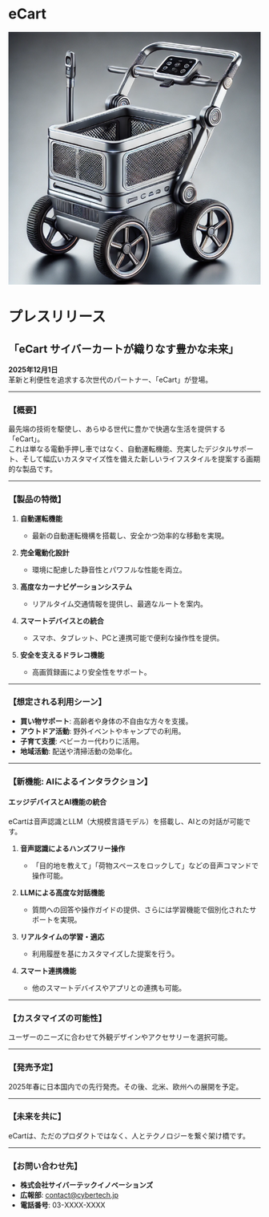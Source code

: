 # eCart
![イメージ](/assets/image.png)
# プレスリリース  
## 「eCart サイバーカートが織りなす豊かな未来」

**2025年12月1日**  
革新と利便性を追求する次世代のパートナー、「eCart」が登場。

---

### 【概要】  
最先端の技術を駆使し、あらゆる世代に豊かで快適な生活を提供する「eCart」。  
これは単なる電動手押し車ではなく、自動運転機能、充実したデジタルサポート、そして幅広いカスタマイズ性を備えた新しいライフスタイルを提案する画期的な製品です。

---

### 【製品の特徴】

1. **自動運転機能**  
   - 最新の自動運転機構を搭載し、安全かつ効率的な移動を実現。  

2. **完全電動化設計**  
   - 環境に配慮した静音性とパワフルな性能を両立。  

3. **高度なカーナビゲーションシステム**  
   - リアルタイム交通情報を提供し、最適なルートを案内。

4. **スマートデバイスとの統合**  
   - スマホ、タブレット、PCと連携可能で便利な操作性を提供。

5. **安全を支えるドラレコ機能**  
   - 高画質録画により安全性をサポート。

---

### 【想定される利用シーン】
- **買い物サポート**: 高齢者や身体の不自由な方々を支援。  
- **アウトドア活動**: 野外イベントやキャンプでの利用。  
- **子育て支援**: ベビーカー代わりに活用。  
- **地域活動**: 配送や清掃活動の効率化。

---

### 【新機能: AIによるインタラクション】  

#### **エッジデバイスとAI機能の統合**  
eCartは音声認識とLLM（大規模言語モデル）を搭載し、AIとの対話が可能です。

1. **音声認識によるハンズフリー操作**  
   - 「目的地を教えて」「荷物スペースをロックして」などの音声コマンドで操作可能。

2. **LLMによる高度な対話機能**  
   - 質問への回答や操作ガイドの提供、さらには学習機能で個別化されたサポートを実現。

3. **リアルタイムの学習・適応**  
   - 利用履歴を基にカスタマイズした提案を行う。

4. **スマート連携機能**  
   - 他のスマートデバイスやアプリとの連携も可能。

---

### 【カスタマイズの可能性】  
ユーザーのニーズに合わせて外観デザインやアクセサリーを選択可能。

---

### 【発売予定】  
2025年春に日本国内での先行発売。その後、北米、欧州への展開を予定。

---

### 【未来を共に】  
eCartは、ただのプロダクトではなく、人とテクノロジーを繋ぐ架け橋です。

---

### 【お問い合わせ先】
- **株式会社サイバーテックイノベーションズ**
- **広報部**: contact@cybertech.jp
- **電話番号**: 03-XXXX-XXXX